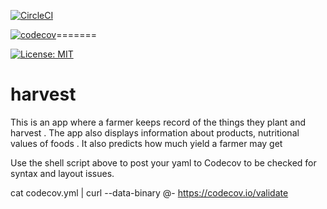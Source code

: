 
[![CircleCI](https://circleci.com/gh/GunPointCoders/harvest/tree/master.svg?style=svg)](https://circleci.com/gh/GunPointCoders/harvest/tree/master)

[![codecov](https://codecov.io/gh/GunPointCoders/harvest/branch/master/graph/badge.svg?token=1AYMUTWEBR)](https://codecov.io/gh/GunPointCoders/harvest)=======




[![License: MIT](https://img.shields.io/badge/License-MIT-yellow.svg)](https://opensource.org/licenses/MIT)



# harvest
This is an app where a farmer keeps record of the things they plant and harvest . The app also displays information about products, nutritional values of foods . It also predicts how much yield a farmer may get 



Use the shell script above to post your yaml to Codecov to be checked for syntax and layout issues.

cat codecov.yml | curl --data-binary @- https://codecov.io/validate
